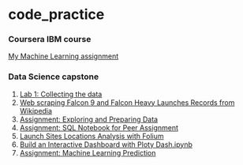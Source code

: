 # code_practice
<h3>Coursera IBM course</h3>
<p><a href ="https://github.com/eric2003-tj/code_practice/blob/main/Final%20ML.ipynb">My Machine Learning assignment</a></p>
<h3>Data Science capstone</h3>
<ol>
  <li><a href="https://github.com/eric2003-tj/code_practice/edit/main/README.md">Lab 1: Collecting the data</a></li>
  <li><a href="https://github.com/eric2003-tj/code_practice/blob/main/web%20scrapping%20(1).ipynb">Web scraping Falcon 9 and Falcon Heavy Launches Records from Wikipedia</a></li>
  <li><a href="https://github.com/eric2003-tj/code_practice/blob/main/jupyter-labs-eda-dataviz%20(1).ipynb">Assignment: Exploring and Preparing Data</a></li>
  <li><a href="https://github.com/eric2003-tj/code_practice/blob/main/jupyter-labs-eda-sql-coursera_sqllite%20(2).ipynb">Assignment: SQL Notebook for Peer Assignment</a></li>
  <li><a href = "https://github.com/eric2003-tj/code_practice/blob/main/lab_jupyter_launch_site_location.ipynb">Launch Sites Locations Analysis with Folium</a></li>
  <li><a href="https://github.com/eric2003-tj/code_practice/blob/main/Build%20an%20Interactive%20Dashboard%20with%20Ploty%20Dash.ipynb">Build an Interactive Dashboard with Ploty Dash.ipynb</a></li>
  <li><a href="https://github.com/eric2003-tj/code_practice/blob/main/SpaceX_Machine%20Learning%20Prediction_Part_5%20(1).ipynb">Assignment: Machine Learning Prediction</a></li>




</ol>
